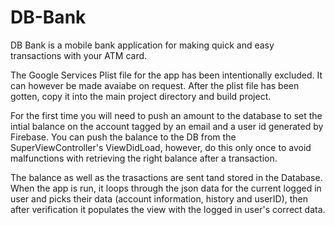 # DB-Bank
DB Bank is a mobile bank application for making quick and easy transactions with your ATM card. 

The Google Services Plist file for the app has been intentionally excluded. It can however be made avaiabe on request.
After the plist file has been gotten, copy it into the main project directory and build project.

For the first time you will need to push an amount to the database to set the intial balance on the account tagged by an email and a user id generated by Firebase.
You can push the balance to the DB from the SuperViewController's ViewDidLoad, however, do this only once to avoid malfunctions with retrieving the right balance after a transaction.

The balance as well as the trasactions are sent tand stored in the Database. When the app is run, it loops through the json data for the current logged in user and picks their data (account information, history and userID), then after verification it populates the view with the logged in user's correct data.

